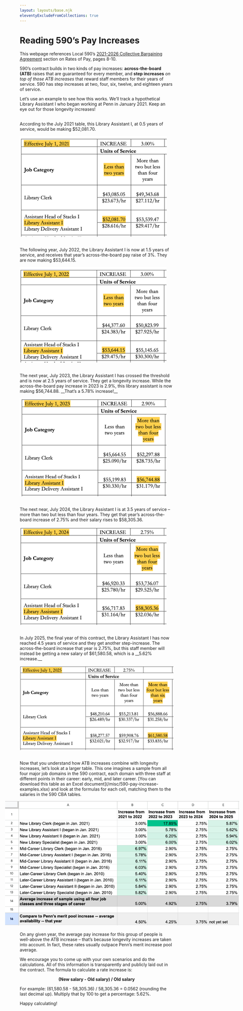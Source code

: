 ```yaml
---
layout: layouts/base.njk
eleventyExcludeFromCollections: true
---
```

# Reading 590’s Pay Increases

This webpage references Local 590’s [2021-2026 Collective Bargaining Agreement](https://dc47.org/wp-content/uploads/2022/05/AFSCME590-Contract-2021_2026.pdf) section on Rates of Pay, pages 8-10.

590’s contract builds in two kinds of pay increases: __across-the-board (ATB)__ raises that are guaranteed for every member, and __step increases__ _on top of those ATB increases_ that reward staff members for their years of service. 590 has step increases at two, four, six, twelve, and eighteen years of service.

Let’s use an example to see how this works. We’ll track a hypothetical Library Assistant I who began working at Penn in January 2021. Keep an eye out for those longevity increases!<br><br>

<p>According to the July 2021 table, this Library Assistant I, at 0.5 years of service, would be making $52,081.70.</p>

![image of library assistant I pay at 0.5 years of service](/img/590-LAI-img1.png)<br> <br> 
<p>The following year, July 2022, the Library Assistant I is now at 1.5 years of service, and receives that year’s across-the-board pay raise of 3%. They are now making $53,644.15.</p>

![image of library assistant I pay at 1.5 years of service](/img/590-LAI-img2.png)<br> <br> 
<p>The next year, July 2023, the Library Assistant I has crossed the threshold and is now at 2.5 years of service. They get a longevity increase. While the across-the-board pay increase in 2023 is 2.9%, this library assistant is now making $56,744.88. __That’s a 5.78% increase!__</p>

![image of library assistant I pay at 2.5 years of service](/img/590-LAI-img3.png)<br>  <br> 
<p>The next near, July 2024, the Library Assistant I is at 3.5 years of service – more than two but less than four years. They get that year’s across-the-board increase of 2.75% and their salary rises to $58,305.36.</p>

![image of library assistant I pay at 3.5 years of service](/img/590-LAI-img4.png)<br>  <br> 
<p>In July 2025, the final year of this contract, the Library Assistant I has now reached 4.5 years of service and they get another step-increase. The across-the-board increase that year is 2.75%, but this staff member will instead be getting a new salary of $61,580.58, which is a __5.62% increase.__</p>

![image of library assistant I pay at 4.5 years of service](/img/590-LAI-img5.png)<br>  <br> 
<p>Now that you understand how ATB increases combine with longevity increases, let’s look at a larger table. This one imagines a sample from all four major job domains in the 590 contract, each domain with three staff at different points in their career: early, mid, and later career. [You can download this table as an Excel document](/misc/590-pay-increase-examples.xlsx) and look at the formulas for each cell, matching them to the salaries in the 590 CBA tables.</p>

<img style="margin-left:-5vw; max-width:80vw" src="/img/590-larger-examples.png" alt="larger table with examples from different job class examples in the 590 contract"> 
<br> <br> 
On any given year, the average pay increase for this group of people is well-above the ATB increase – that’s because longevity increases are taken into account. In fact, these rates usually outpace Penn’s merit increase pool average.

We encourage you to come up with your own scenarios and do the calculations. All of this information is transparently and publicly laid out in the contract. The formula to calculate a rate increase is:

__<p style="text-align:center">(New salary - Old salary) / Old salary</p>__

For example: (61,580.58 - 58,305.36) / 58,305.36 = 0.0562 (rounding the last decimal up). Multiply that by 100 to get a percentage: 5.62%.

Happy calculating!
